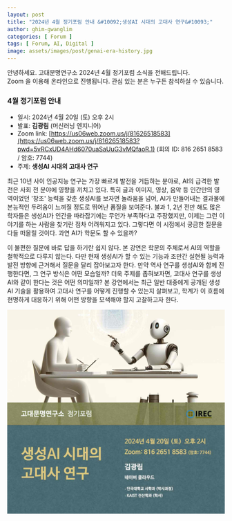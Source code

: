 ```yaml
---
layout: post
title: "2024년 4월 정기포럼 안내 &#10092;생성AI 시대의 고대사 연구&#10093;"
author: ghim-gwanglim
categories: [ Forum ]
tags: [ Forum, AI, Digital ]
image: assets/images/post/genai-era-history.jpg
---
```


안녕하세요. 고대문명연구소 2024년 4월 정기포럼 소식을 전해드립니다.<br> 
Zoom 을 이용해 온라인으로 진행됩니다. 관심 있는 분은 누구든 참석하실 수 있습니다. 


### 4월 정기포럼 안내
- 일시: 2024년 4월 20일 (토) 오후 2시
- 발표: __김광림__ (머신러닝 엔지니어)
- Zoom link: [https://us06web.zoom.us/j/81626518583](https://us06web.zoom.us/j/81626518583?pwd=5vRCxUD4AHd6070uaSaUuG3vMQfaoR.1)
  (회의 ID: 816 2651 8583 / 암호: 7744)
- 주제: __생성AI 시대의 고대사 연구__


최근 10년 사이 인공지능 연구는 가장 빠르게 발전을 거듭하는 분야로, AI의 급격한 발전은 사회 전 분야에 영향을 끼치고 있다. 특히 글과 이미지, 영상, 음악 등 인간만의 영역이었던 '창조' 능력을 갖춘 생성AI를 보자면 놀라움을 넘어, AI가 만들어내는 결과물에 본능적인 두려움이 느껴질 정도로 뛰어난 품질을 보여준다. 불과 1, 2년 전만 해도 많은 학자들은 생성AI가 인간을 따라잡기에는 무언가 부족하다고 주장했지만, 이제는 그런 이야기를 하는 사람을 찾기란 점차 어려워지고 있다. 그렇다면 이 시점에서 궁금한 질문을 다들 떠올릴 것이다. 과연 AI가 학문도 할 수 있을까?

이 불편한 질문에 바로 답을 하기란 쉽지 않다. 본 강연은 학문의 주체로서 AI의 역할을 철학적으로 다루지 않는다. 다만 현재 생성AI가 할 수 있는 기능과 조만간 실현될 능력과 발전 방향에 근거해서 질문을 달리 잡아보고자 한다. 만약 역사 연구를 생성AI와 함께 진행한다면, 그 연구 방식은 어떤 모습일까? 더욱 주제를 좁혀보자면, 고대사 연구를 생성AI와 같이 한다는 것은 어떤 의미일까? 본 강연에서는 최근 일반 대중에게 공개된 생성AI 기술을 활용하여 고대사 연구를 어떻게 진행할 수 있는지 살펴보고, 학계가 이 흐름에 현명하게 대응하기 위해 어떤 방향을 모색해야 할지 고찰하고자 한다.

![](/assets/images/post/irec-seminar-poster-2024-04.jpg)
